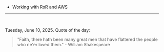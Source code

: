 - Working with RoR and AWS

---

<br>

<!-- quote_marker -->
Tuesday, June 10, 2025. Quote of the day:

> "Faith, there hath been many great men that have flattered the people who ne'er loved them." - William Shakespeare
